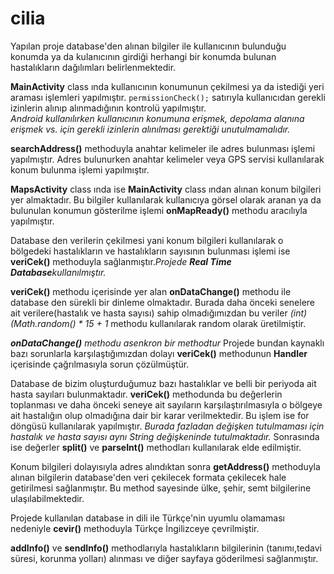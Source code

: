 # cilia

<p>Yapılan proje database'den alınan bilgiler ile kullanıcının bulunduğu konumda ya da 
kulanıcının girdiği herhangi bir konumda bulunan hastalıkların dağılımları belirlenmektedir.</p>

<p>
<b>MainActivity</b> class ında kullanıcının konumunun çekilmesi ya da istediği yeri araması işlemleri yapılmıştır.
<code>permissionCheck();</code> satırıyla kullanıcıdan gerekli izinlerin alınıp alınmadığının kontrolü yapılmıştır.</br>
<i>Android kullanılırken kullanıcının konumuna erişmek, depolama alanına erişmek vs. için gerekli izinlerin alınılması gerektiği unutulmamalıdır.</i>
</p>

<p>
<b>searchAddress()</b> methoduyla anahtar kelimeler ile adres bulunması işlemi yapılmıştır. Adres bulunurken anahtar kelimeler veya GPS servisi
kullanılarak konum bulunma işlemi yapılmıştır.
</p>


<p>
<b>MapsActivity</b> class ında ise <b>MainActivity</b> class ından alınan konum bilgileri yer almaktadır. Bu bilgiler kullanılarak 
kullanıcıya görsel olarak aranan ya da bulunulan konumun gösterilme işlemi <b>onMapReady()</b> methodu aracılıyla yapılmıştır.
</p>

<p>
Database den verilerin çekilmesi yani konum bilgileri kullanılarak o bölgedeki hastalıkların ve hastalıkların sayısının bulunması 
işlemi ise <b>veriCek()</b> methoduyla sağlanmıştır.<i>Projede <b>Real Time Database</b>kullanılmıştır.</i> 
</p>
<p>
<b>veriCek()</b> methodu içerisinde yer alan <b>onDataChange()</b> methodu ile database den sürekli bir dinleme olmaktadır.
Burada daha önceki senelere ait verilere(hastalık ve hasta sayısı) sahip olmadığımızdan bu veriler <i>(int)(Math.random() * 15 + 1</i> methodu
kullanılarak random olarak üretilmiştir.
</p>

<p><i><b>onDataChange()</b> methodu asenkron bir methodtur</i> Projede bundan kaynaklı bazı sorunlarla karşılaştığımızdan dolayı
<b>veriCek()</b> methodunun <b>Handler</b> içerisinde çağrılmasıyla sorun çözülmüştür.
</p>

<p>
Database de bizim oluşturduğumuz bazı hastalıklar ve belli bir periyoda ait hasta sayıları bulunmaktadır. <b>veriCek()</b> methodunda
bu değerlerin toplanması ve daha önceki seneye ait sayıların karşılaştırılmasıyla o bölgeye ait hastalığın olup olmadığına dair
bir karar verilmektedir. Bu işlem ise for döngüsü kullanılarak yapılmıştır.<i> Burada fazladan değişken tutulmaması için hastalık ve
hasta sayısı aynı <i>String</i> değişkeninde tutulmaktadır.</i> Sonrasında ise değerler <b>split()</b> ve <b>parseInt()</b> methodları
kullanılarak elde edilmiştir.
</p>

<p>
Konum bilgileri dolayısıyla adres alındıktan sonra <b>getAddress()</b> methoduyla alınan bilgilerin database'den veri çekilecek formata çekilecek
hale getirilmesi sağlanmıştır. Bu method sayesinde ülke, şehir, semt bilgilerine ulaşılabilmektedir.
</p>

<p>Projede kullanılan database in dili ile Türkçe'nin uyumlu olamaması nedeniyle <b>cevir()</b> methoduyla Türkçe İngilizceye çevrilmiştir.</p>

<p> <b>addInfo()</b> ve <b>sendInfo()</b> methodlarıyla hastalıkların bilgilerinin (tanımı,tedavi süresi, korunma yolları) alınması ve diğer sayfaya göderilmesi sağlanmıştır.</p>


